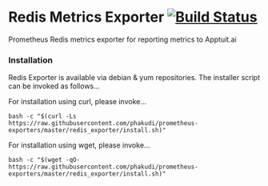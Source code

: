 # Redis Metrics Exporter [![Build Status](https://travis-ci.com/phakudi/prometheus-exporters.svg?branch=master)](https://travis-ci.com/phakudi/prometheus-exporters)

Prometheus Redis metrics exporter for reporting metrics to Apptuit.ai

### Installation

Redis Exporter is available via debian & yum repositories. The installer script 
can be invoked as follows...

For installation using curl, please invoke...
 
```
bash -c "$(curl -Ls https://raw.githubusercontent.com/phakudi/prometheus-exporters/master/redis_exporter/install.sh)"
``` 

For installation using wget, please invoke...

```
bash -c "$(wget -qO- https://raw.githubusercontent.com/phakudi/prometheus-exporters/master/redis_exporter/install.sh)"
```
